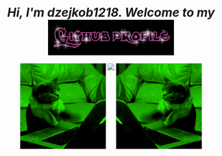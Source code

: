 <div align="center">
<h1 align="center" ><i>Hi, I'm dzejkob1218. Welcome to my <i> <img src="title.gif" align="center"/> </h1> 
  </div>
  
<div align="center">
  <img src="left_cat.gif" width="200" height="200"/>
  <img align="top" src="https://github-readme-stats.vercel.app/api/top-langs/?username=dzejkob1218&langs_count=6&title_color=ffffff&text_color=ffffff&layout=compact&theme=github_dark&hide=blade,scss,shell" />
   <img src="right_cat.gif" width="200" height="200"/>
</div>
  
<p align="center">
   <i class="devicon-python-plain colored"></i>
  
  
  </p>
